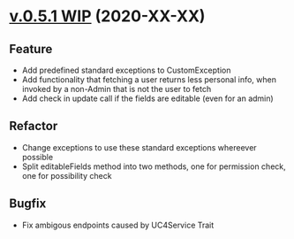 # [v.0.5.1 WIP](https://github.com/upb-uc4/University-Credits-4.0/compare/v0.5.0...user-v0.5.1) (2020-XX-XX)
## Feature
- Add predefined standard exceptions to CustomException
- Add functionality that fetching a user returns less personal info, when invoked by a non-Admin that is not the user to fetch
- Add check in update call if the fields are editable (even for an admin)
## Refactor
- Change exceptions to use these standard exceptions whereever possible
- Split editableFields method into two methods, one for permission check, one for possibility check
## Bugfix
- Fix ambigous endpoints caused by UC4Service Trait